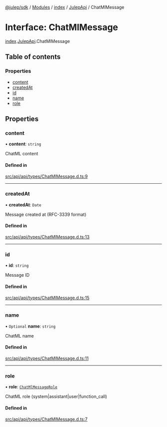 [@julep/sdk](../README.md) / [Modules](../modules.md) / [index](../modules/index.md) / [JulepApi](../modules/index.JulepApi.md) / ChatMlMessage

# Interface: ChatMlMessage

[index](../modules/index.md).[JulepApi](../modules/index.JulepApi.md).ChatMlMessage

## Table of contents

### Properties

- [content](index.JulepApi.ChatMlMessage.md#content)
- [createdAt](index.JulepApi.ChatMlMessage.md#createdat)
- [id](index.JulepApi.ChatMlMessage.md#id)
- [name](index.JulepApi.ChatMlMessage.md#name)
- [role](index.JulepApi.ChatMlMessage.md#role)

## Properties

### content

• **content**: `string`

ChatML content

#### Defined in

[src/api/api/types/ChatMlMessage.d.ts:9](https://github.com/julep-ai/monorepo/blob/8b1493a/sdks/js/src/api/api/types/ChatMlMessage.d.ts#L9)

___

### createdAt

• **createdAt**: `Date`

Message created at (RFC-3339 format)

#### Defined in

[src/api/api/types/ChatMlMessage.d.ts:13](https://github.com/julep-ai/monorepo/blob/8b1493a/sdks/js/src/api/api/types/ChatMlMessage.d.ts#L13)

___

### id

• **id**: `string`

Message ID

#### Defined in

[src/api/api/types/ChatMlMessage.d.ts:15](https://github.com/julep-ai/monorepo/blob/8b1493a/sdks/js/src/api/api/types/ChatMlMessage.d.ts#L15)

___

### name

• `Optional` **name**: `string`

ChatML name

#### Defined in

[src/api/api/types/ChatMlMessage.d.ts:11](https://github.com/julep-ai/monorepo/blob/8b1493a/sdks/js/src/api/api/types/ChatMlMessage.d.ts#L11)

___

### role

• **role**: [`ChatMlMessageRole`](../modules/index.JulepApi.md#chatmlmessagerole)

ChatML role (system|assistant|user|function_call)

#### Defined in

[src/api/api/types/ChatMlMessage.d.ts:7](https://github.com/julep-ai/monorepo/blob/8b1493a/sdks/js/src/api/api/types/ChatMlMessage.d.ts#L7)
